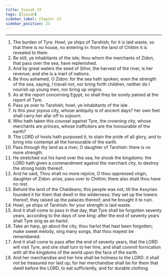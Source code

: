 ```yaml
---
title: Isaiah 23
tags: [Isaiah]
sidebar_label: Chapter 23
sidebar_position: 23
---
```


---
1. The burden of Tyre. Howl, ye ships of Tarshish; for it is laid waste, so that there is no house, no entering in: from the land of Chittim it is revealed to them.
2. Be still, ye inhabitants of the isle; thou whom the merchants of Zidon, that pass over the sea, have replenished.
3. And by great waters the seed of Sihor, the harvest of the river, is her revenue; and she is a mart of nations.
4. Be thou ashamed, O Zidon: for the sea hath spoken, even the strength of the sea, saying, I travail not, nor bring forth children, neither do I nourish up young men, nor bring up virgins.
5. As at the report concerning Egypt, so shall they be sorely pained at the report of Tyre.
6. Pass ye over to Tarshish; howl, ye inhabitants of the isle.
7. Is this your joyous city, whose antiquity is of ancient days? her own feet shall carry her afar off to sojourn.
8. Who hath taken this counsel against Tyre, the crowning city, whose merchants are princes, whose traffickers are the honourable of the earth?
9. The LORD of hosts hath purposed it, to stain the pride of all glory, and to bring into contempt all the honourable of the earth.
10. Pass through thy land as a river, O daughter of Tarshish: there is no more strength.
11. He stretched out his hand over the sea, he shook the kingdoms: the LORD hath given a commandment against the merchant city, to destroy the strong holds thereof.
12. And he said, Thou shalt no more rejoice, O thou oppressed virgin, daughter of Zidon: arise, pass over to Chittim; there also shalt thou have no rest.
13. Behold the land of the Chaldeans; this people was not, till the Assyrian founded it for them that dwell in the wilderness: they set up the towers thereof, they raised up the palaces thereof; and he brought it to ruin.
14. Howl, ye ships of Tarshish: for your strength is laid waste.
15. And it shall come to pass in that day, that Tyre shall be forgotten seventy years, according to the days of one king: after the end of seventy years shall Tyre sing as an harlot.
16. Take an harp, go about the city, thou harlot that hast been forgotten; make sweet melody, sing many songs, that thou mayest be remembered.
17. And it shall come to pass after the end of seventy years, that the LORD will visit Tyre, and she shall turn to her hire, and shall commit fornication with all the kingdoms of the world upon the face of the earth.
18. And her merchandise and her hire shall be holiness to the LORD: it shall not be treasured nor laid up; for her merchandise shall be for them that dwell before the LORD, to eat sufficiently, and for durable clothing.